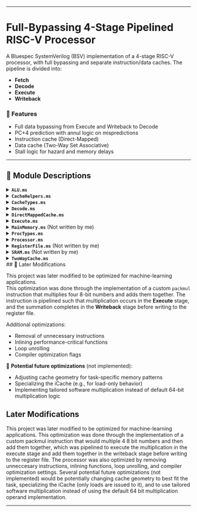
---

# Full-Bypassing 4-Stage Pipelined RISC-V Processor

A Bluespec SystemVerilog (BSV) implementation of a 4-stage RISC-V processor, with full bypassing and separate instruction/data caches. The pipeline is divided into:

* **Fetch**
* **Decode**
* **Execute**
* **Writeback**

### 🔧 Features

* Full data bypassing from Execute and Writeback to Decode
* PC+4 prediction with annul logic on mispredictions
* Instruction cache (Direct-Mapped)
* Data cache (Two-Way Set Associative)
* Stall logic for hazard and memory delays

---

## 📁 Module Descriptions

<details>
<summary><strong><code>ALU.ms</code></strong></summary>

Implements the ALU. Uses a recursive adder that adds the left half and right half separately, then combines them — improving timing at the cost of more area.

</details>

<details>
<summary><strong><code>CacheHelpers.ms</code></strong></summary>

Provides helper functions to extract specific fields (like offsets, tags) used in RISC-V store instructions (`SW`, `SH`, `SB`, etc.).

</details>

<details>
<summary><strong><code>CacheTypes.ms</code></strong></summary>

Defines data structures used for cache communication (e.g., `MemReq`, `MemData`, and status dictionaries).

</details>

<details>
<summary><strong><code>Decode.ms</code></strong></summary>

Decodes raw instructions into the `DecodedInst` type. Extracts opcode, `funct3`, `funct7`, `rd`, `rs1`, and `rs2`.

</details>

<details>
<summary><strong><code>DirectMappedCache.ms</code></strong></summary>

Implements a direct-mapped instruction cache. Handles:

* Hits
* Clean misses
* Dirty misses
  Interacts with `MainMemory.ms`.

</details>

<details>
<summary><strong><code>Execute.ms</code></strong></summary>

Receives a `DecodedInst` and operands. Executes it using the ALU and determines the next PC. Returns an `ExecInst` with result and next PC.

</details>

<details>
<summary><strong><code>MainMemory.ms</code></strong> (Not written by me)</summary>

Simulates DRAM with line-based access. Ensures memory alignment and enforces single request per cycle. Useful for cache miss emulation.

</details>

<details>
<summary><strong><code>ProcTypes.ms</code></strong></summary>

Defines key processor types and enums:

* Instruction types (`IType`)
* Decoded instruction (`DecodedInst`)
* Branch function (`BrFunc`)
* Aliases for functions like `fnAdd` instead of using raw bits

</details>

<details>
<summary><strong><code>Processor.ms</code></strong></summary>

Top-level pipelined processor implementation.

* **Fetch**: Uses a direct-mapped instruction cache and PC+4 prediction with redirect support.
* **Decode**: Implements hazard detection and full bypassing from Execute and Writeback. Decodes instructions and drives fetch control.
* **Execute**: Runs instructions through ALU, calculates next PC, and issues memory requests for loads/stores.
* **Writeback**: Writes results back to register file. Load data is received here.

Includes logic for:

* Annulment (misprediction recovery)
* Load/store stalls
* Forwarding logic
* Instruction counting and debugging

</details>

<details>
<summary><strong><code>RegisterFile.ms</code></strong> (Not written by me)</summary>

Implements register read/write logic with appropriate synchronous ticking.

</details>

<details>
<summary><strong><code>SRAM.ms</code></strong> (Not written by me)</summary>

Simulates SRAM behavior used internally by `MainMemory.ms`.

</details>

<details>
<summary><strong><code>TwoWayCache.ms</code></strong></summary>

Two-way set associative data cache with LRU eviction. Handles:

* Hits
* Clean misses
* Dirty misses

Used by the data memory system of the processor.

</details>
## 🚀 Later Modifications

This project was later modified to be optimized for machine-learning applications.  
This optimization was done through the implementation of a custom `packmul` instruction that multiplies four 8-bit numbers and adds them together. The instruction is pipelined such that multiplication occurs in the **Execute** stage, and the summation completes in the **Writeback** stage before writing to the register file.

Additional optimizations:
- Removal of unnecessary instructions
- Inlining performance-critical functions
- Loop unrolling
- Compiler optimization flags

🔮 **Potential future optimizations** (not implemented):
- Adjusting cache geometry for task-specific memory patterns
- Specializing the iCache (e.g., for load-only behavior)
- Implementing tailored software multiplication instead of default 64-bit multiplication logic

## Later Modifications
This project was later modified to be optimized for machine-learning applications. This optimization was done through the implementation of a custom packmul instruction that would multiple 4 8 bit numbers
and then add them together, which was pipelined to execute the multiplication in the execute stage and add them together in the writeback stage before writing to the register file. The processor was also optimized by removing unneccesary instructions, inlining functions, loop unrolling, and compiler optimization settings. Several potential future optimizations (not implemented) would be potentially changing cache geometry to best fit the task, specializing the iCache (only loads are issued to it), and to use tailored software multiplication instead of using the default 64 bit multiplication operand implementation.

---

